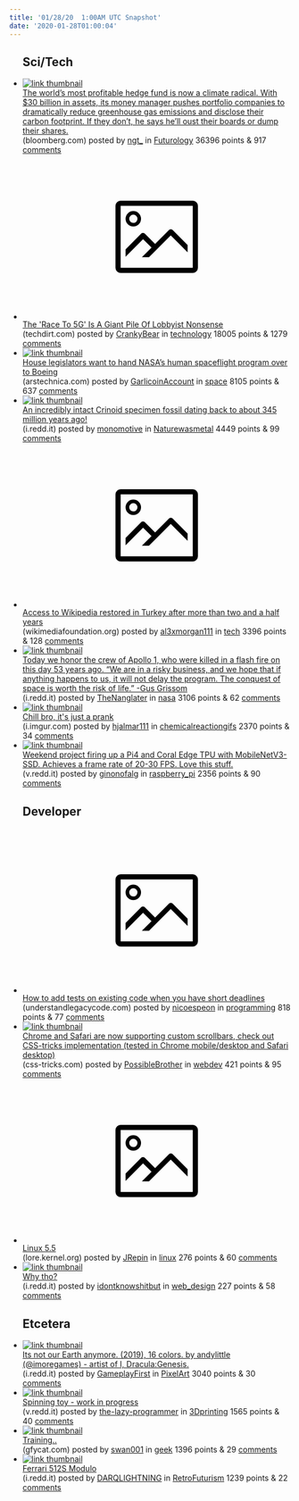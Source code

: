 ```yaml
---
title: '01/28/20  1:00AM UTC Snapshot'
date: '2020-01-28T01:00:04'
---
```

<ul>
<h2>Sci/Tech</h2>

<li><a href='https://www.bloomberg.com/news/articles/2020-01-22/the-world-s-most-profitable-hedge-fund-is-now-a-climate-radical?srnd=premium-europe'><img src='https://b.thumbs.redditmedia.com/CHWkYf_C_bFhmeEv1_48pH5QvVq0n5jnr0MbqQcl6NA.jpg' alt='link thumbnail'></a><div><div class='linkTitle'><a href='https://www.bloomberg.com/news/articles/2020-01-22/the-world-s-most-profitable-hedge-fund-is-now-a-climate-radical?srnd=premium-europe'>The world’s most profitable hedge fund is now a climate radical. With $30 billion in assets, its money manager pushes portfolio companies to dramatically reduce greenhouse gas emissions and disclose their carbon footprint. If they don’t, he says he’ll oust their boards or dump their shares.</a></div>(bloomberg.com) posted by <a href='https://www.reddit.com/user/ngt_'>ngt_</a> in <a href='https://www.reddit.com/r/Futurology'>Futurology</a> 36396 points & 917 <a href='https://www.reddit.com/r/Futurology/comments/euo4gh/the_worlds_most_profitable_hedge_fund_is_now_a/'>comments</a></div></li>

<li><a href='https://www.techdirt.com/articles/20200116/08134343743/race-to-5g-is-giant-pile-lobbyist-nonsense.shtml'><svg version='1.1' viewBox='-34 -14 104 64' preserveAspectRatio='xMidYMid meet' xmlns='http://www.w3.org/2000/svg' xmlns:xlink='http://www.w3.org/1999/xlink'>
    <title>link thumbnail</title>
    <path d='M32,4H4A2,2,0,0,0,2,6V30a2,2,0,0,0,2,2H32a2,2,0,0,0,2-2V6A2,2,0,0,0,32,4ZM4,30V6H32V30Z'></path>
    <path d='M8.92,14a3,3,0,1,0-3-3A3,3,0,0,0,8.92,14Zm0-4.6A1.6,1.6,0,1,1,7.33,11,1.6,1.6,0,0,1,8.92,9.41Z'></path>
    <path d='M22.78,15.37l-5.4,5.4-4-4a1,1,0,0,0-1.41,0L5.92,22.9v2.83l6.79-6.79L16,22.18l-3.75,3.75H15l8.45-8.45L30,24V21.18l-5.81-5.81A1,1,0,0,0,22.78,15.37Z'></path>
    </svg></a><div><div class='linkTitle'><a href='https://www.techdirt.com/articles/20200116/08134343743/race-to-5g-is-giant-pile-lobbyist-nonsense.shtml'>The 'Race To 5G' Is A Giant Pile Of Lobbyist Nonsense</a></div>(techdirt.com) posted by <a href='https://www.reddit.com/user/CrankyBear'>CrankyBear</a> in <a href='https://www.reddit.com/r/technology'>technology</a> 18005 points & 1279 <a href='https://www.reddit.com/r/technology/comments/eupz3c/the_race_to_5g_is_a_giant_pile_of_lobbyist/'>comments</a></div></li>

<li><a href='https://arstechnica.com/science/2020/01/house-bill-seeks-to-gut-nasas-artemis-plan-resurrect-journey-to-mars/'><img src='https://b.thumbs.redditmedia.com/QP_TEyka0-IOEw8xZXrRGy6xxwyvKw31xn29Wd5LzjQ.jpg' alt='link thumbnail'></a><div><div class='linkTitle'><a href='https://arstechnica.com/science/2020/01/house-bill-seeks-to-gut-nasas-artemis-plan-resurrect-journey-to-mars/'>House legislators want to hand NASA’s human spaceflight program over to Boeing</a></div>(arstechnica.com) posted by <a href='https://www.reddit.com/user/GarlicoinAccount'>GarlicoinAccount</a> in <a href='https://www.reddit.com/r/space'>space</a> 8105 points & 637 <a href='https://www.reddit.com/r/space/comments/eupztx/house_legislators_want_to_hand_nasas_human/'>comments</a></div></li>

<li><a href='https://i.redd.it/c3igxk5t1ad41.jpg'><img src='https://b.thumbs.redditmedia.com/1oG7vsUzDBiVDhiNr2h3smBIRYYFKslnHtriV1LJ12M.jpg' alt='link thumbnail'></a><div><div class='linkTitle'><a href='https://i.redd.it/c3igxk5t1ad41.jpg'>An incredibly intact Crinoid specimen fossil dating back to about 345 million years ago!</a></div>(i.redd.it) posted by <a href='https://www.reddit.com/user/monomotive'>monomotive</a> in <a href='https://www.reddit.com/r/Naturewasmetal'>Naturewasmetal</a> 4449 points & 99 <a href='https://www.reddit.com/r/Naturewasmetal/comments/eukxcs/an_incredibly_intact_crinoid_specimen_fossil/'>comments</a></div></li>

<li><a href='https://wikimediafoundation.org/news/2020/01/15/access-to-wikipedia-restored-in-turkey-after-more-than-two-and-a-half-years/'><svg version='1.1' viewBox='-34 -14 104 64' preserveAspectRatio='xMidYMid meet' xmlns='http://www.w3.org/2000/svg' xmlns:xlink='http://www.w3.org/1999/xlink'>
    <title>link thumbnail</title>
    <path d='M32,4H4A2,2,0,0,0,2,6V30a2,2,0,0,0,2,2H32a2,2,0,0,0,2-2V6A2,2,0,0,0,32,4ZM4,30V6H32V30Z'></path>
    <path d='M8.92,14a3,3,0,1,0-3-3A3,3,0,0,0,8.92,14Zm0-4.6A1.6,1.6,0,1,1,7.33,11,1.6,1.6,0,0,1,8.92,9.41Z'></path>
    <path d='M22.78,15.37l-5.4,5.4-4-4a1,1,0,0,0-1.41,0L5.92,22.9v2.83l6.79-6.79L16,22.18l-3.75,3.75H15l8.45-8.45L30,24V21.18l-5.81-5.81A1,1,0,0,0,22.78,15.37Z'></path>
    </svg></a><div><div class='linkTitle'><a href='https://wikimediafoundation.org/news/2020/01/15/access-to-wikipedia-restored-in-turkey-after-more-than-two-and-a-half-years/'>Access to Wikipedia restored in Turkey after more than two and a half years</a></div>(wikimediafoundation.org) posted by <a href='https://www.reddit.com/user/al3xmorgan111'>al3xmorgan111</a> in <a href='https://www.reddit.com/r/tech'>tech</a> 3396 points & 128 <a href='https://www.reddit.com/r/tech/comments/eulbhy/access_to_wikipedia_restored_in_turkey_after_more/'>comments</a></div></li>

<li><a href='https://i.redd.it/t6kif5vzzbd41.jpg'><img src='https://b.thumbs.redditmedia.com/aszn1Znhuv-PwHzq5rtkPuSzuvWZanQGtnyIyzA-3_U.jpg' alt='link thumbnail'></a><div><div class='linkTitle'><a href='https://i.redd.it/t6kif5vzzbd41.jpg'>Today we honor the crew of Apollo 1, who were killed in a flash fire on this day 53 years ago. “We are in a risky business, and we hope that if anything happens to us, it will not delay the program. The conquest of space is worth the risk of life.” -Gus Grissom</a></div>(i.redd.it) posted by <a href='https://www.reddit.com/user/TheNanglater'>TheNanglater</a> in <a href='https://www.reddit.com/r/nasa'>nasa</a> 3106 points & 62 <a href='https://www.reddit.com/r/nasa/comments/euolkx/today_we_honor_the_crew_of_apollo_1_who_were/'>comments</a></div></li>

<li><a href='https://i.imgur.com/9lJOJXX.gifv'><img src='https://b.thumbs.redditmedia.com/qlXQME0TH_b9dfPHFBy__a3cZkLNCqjiFr-IyCnNC1w.jpg' alt='link thumbnail'></a><div><div class='linkTitle'><a href='https://i.imgur.com/9lJOJXX.gifv'>Chill bro, it's just a prank</a></div>(i.imgur.com) posted by <a href='https://www.reddit.com/user/hjalmar111'>hjalmar111</a> in <a href='https://www.reddit.com/r/chemicalreactiongifs'>chemicalreactiongifs</a> 2370 points & 34 <a href='https://www.reddit.com/r/chemicalreactiongifs/comments/eunff7/chill_bro_its_just_a_prank/'>comments</a></div></li>

<li><a href='https://v.redd.it/9g4zheasvad41'><img src='https://b.thumbs.redditmedia.com/AO_yRbqvsxLuVxEW4acgRbC3PietHsltTP8ZhBGqEhw.jpg' alt='link thumbnail'></a><div><div class='linkTitle'><a href='https://v.redd.it/9g4zheasvad41'>Weekend project firing up a Pi4 and Coral Edge TPU with MobileNetV3-SSD. Achieves a frame rate of 20-30 FPS. Love this stuff.</a></div>(v.redd.it) posted by <a href='https://www.reddit.com/user/ginonofalg'>ginonofalg</a> in <a href='https://www.reddit.com/r/raspberry_pi'>raspberry_pi</a> 2356 points & 90 <a href='https://www.reddit.com/r/raspberry_pi/comments/eummae/weekend_project_firing_up_a_pi4_and_coral_edge/'>comments</a></div></li>

<h2>Developer</h2>

<li><a href='https://understandlegacycode.com/blog/3-steps-to-add-tests-on-existing-code-when-you-have-short-deadlines'><svg version='1.1' viewBox='-34 -14 104 64' preserveAspectRatio='xMidYMid meet' xmlns='http://www.w3.org/2000/svg' xmlns:xlink='http://www.w3.org/1999/xlink'>
    <title>link thumbnail</title>
    <path d='M32,4H4A2,2,0,0,0,2,6V30a2,2,0,0,0,2,2H32a2,2,0,0,0,2-2V6A2,2,0,0,0,32,4ZM4,30V6H32V30Z'></path>
    <path d='M8.92,14a3,3,0,1,0-3-3A3,3,0,0,0,8.92,14Zm0-4.6A1.6,1.6,0,1,1,7.33,11,1.6,1.6,0,0,1,8.92,9.41Z'></path>
    <path d='M22.78,15.37l-5.4,5.4-4-4a1,1,0,0,0-1.41,0L5.92,22.9v2.83l6.79-6.79L16,22.18l-3.75,3.75H15l8.45-8.45L30,24V21.18l-5.81-5.81A1,1,0,0,0,22.78,15.37Z'></path>
    </svg></a><div><div class='linkTitle'><a href='https://understandlegacycode.com/blog/3-steps-to-add-tests-on-existing-code-when-you-have-short-deadlines'>How to add tests on existing code when you have short deadlines</a></div>(understandlegacycode.com) posted by <a href='https://www.reddit.com/user/nicoespeon'>nicoespeon</a> in <a href='https://www.reddit.com/r/programming'>programming</a> 818 points & 77 <a href='https://www.reddit.com/r/programming/comments/eunf24/how_to_add_tests_on_existing_code_when_you_have/'>comments</a></div></li>

<li><a href='https://css-tricks.com/the-current-state-of-styling-scrollbars/'><img src='https://b.thumbs.redditmedia.com/9NSJ6oyWm7drmWbXv07pbTdh7aycIqH2TN-hPXYk1bY.jpg' alt='link thumbnail'></a><div><div class='linkTitle'><a href='https://css-tricks.com/the-current-state-of-styling-scrollbars/'>Chrome and Safari are now supporting custom scrollbars, check out CSS-tricks implementation (tested in Chrome mobile/desktop and Safari desktop)</a></div>(css-tricks.com) posted by <a href='https://www.reddit.com/user/PossibleBrother'>PossibleBrother</a> in <a href='https://www.reddit.com/r/webdev'>webdev</a> 421 points & 95 <a href='https://www.reddit.com/r/webdev/comments/euo68n/chrome_and_safari_are_now_supporting_custom/'>comments</a></div></li>

<li><a href='https://lore.kernel.org/lkml/CAHk-=wigRZ6TSJU09bMk3Df2DiOw83B7TrQUq+iXroQCK5EVAQ@mail.gmail.com/T/'><svg version='1.1' viewBox='-34 -14 104 64' preserveAspectRatio='xMidYMid meet' xmlns='http://www.w3.org/2000/svg' xmlns:xlink='http://www.w3.org/1999/xlink'>
    <title>link thumbnail</title>
    <path d='M32,4H4A2,2,0,0,0,2,6V30a2,2,0,0,0,2,2H32a2,2,0,0,0,2-2V6A2,2,0,0,0,32,4ZM4,30V6H32V30Z'></path>
    <path d='M8.92,14a3,3,0,1,0-3-3A3,3,0,0,0,8.92,14Zm0-4.6A1.6,1.6,0,1,1,7.33,11,1.6,1.6,0,0,1,8.92,9.41Z'></path>
    <path d='M22.78,15.37l-5.4,5.4-4-4a1,1,0,0,0-1.41,0L5.92,22.9v2.83l6.79-6.79L16,22.18l-3.75,3.75H15l8.45-8.45L30,24V21.18l-5.81-5.81A1,1,0,0,0,22.78,15.37Z'></path>
    </svg></a><div><div class='linkTitle'><a href='https://lore.kernel.org/lkml/CAHk-=wigRZ6TSJU09bMk3Df2DiOw83B7TrQUq+iXroQCK5EVAQ@mail.gmail.com/T/'>Linux 5.5</a></div>(lore.kernel.org) posted by <a href='https://www.reddit.com/user/JRepin'>JRepin</a> in <a href='https://www.reddit.com/r/linux'>linux</a> 276 points & 60 <a href='https://www.reddit.com/r/linux/comments/eugaeb/linux_55/'>comments</a></div></li>

<li><a href='https://i.redd.it/pt036getvcd41.jpg'><img src='https://b.thumbs.redditmedia.com/5RlBaFB34haSMHajA9GkzwLuaTNGlzItTF4FUnS8RMY.jpg' alt='link thumbnail'></a><div><div class='linkTitle'><a href='https://i.redd.it/pt036getvcd41.jpg'>Why tho?</a></div>(i.redd.it) posted by <a href='https://www.reddit.com/user/idontknowshitbut'>idontknowshitbut</a> in <a href='https://www.reddit.com/r/web_design'>web_design</a> 227 points & 58 <a href='https://www.reddit.com/r/web_design/comments/eur2gy/why_tho/'>comments</a></div></li>

<h2>Etcetera</h2>

<li><a href='https://i.redd.it/x14aei5tnbd41.png'><img src='https://a.thumbs.redditmedia.com/MBbHknr9NcBADunQm0Xcwe2zO0G68oYTkDgOREeTE30.jpg' alt='link thumbnail'></a><div><div class='linkTitle'><a href='https://i.redd.it/x14aei5tnbd41.png'>Its not our Earth anymore. (2019), 16 colors. by andylittle (@imoregames) - artist of I, Dracula:Genesis.</a></div>(i.redd.it) posted by <a href='https://www.reddit.com/user/GameplayFirst'>GameplayFirst</a> in <a href='https://www.reddit.com/r/PixelArt'>PixelArt</a> 3040 points & 30 <a href='https://www.reddit.com/r/PixelArt/comments/eunska/its_not_our_earth_anymore_2019_16_colors_by/'>comments</a></div></li>

<li><a href='https://v.redd.it/uk5z1zw33cd41'><img src='https://b.thumbs.redditmedia.com/OzRxLkVJJbGz66paULOb_2oH83_xpwYUUpWmgpChA7o.jpg' alt='link thumbnail'></a><div><div class='linkTitle'><a href='https://v.redd.it/uk5z1zw33cd41'>Spinning toy - work in progress</a></div>(v.redd.it) posted by <a href='https://www.reddit.com/user/the-lazy-programmer'>the-lazy-programmer</a> in <a href='https://www.reddit.com/r/3Dprinting'>3Dprinting</a> 1565 points & 40 <a href='https://www.reddit.com/r/3Dprinting/comments/euouo5/spinning_toy_work_in_progress/'>comments</a></div></li>

<li><a href='https://gfycat.com/selfreliantviciousdrake'><img src='https://a.thumbs.redditmedia.com/TpJqqjS4NLnNON-2Ush1ayoayKbZGPS65Emn6nCXcc8.jpg' alt='link thumbnail'></a><div><div class='linkTitle'><a href='https://gfycat.com/selfreliantviciousdrake'>Training..</a></div>(gfycat.com) posted by <a href='https://www.reddit.com/user/swan001'>swan001</a> in <a href='https://www.reddit.com/r/geek'>geek</a> 1396 points & 29 <a href='https://www.reddit.com/r/geek/comments/eumsqi/training/'>comments</a></div></li>

<li><a href='https://i.redd.it/1ywfq662f9d41.jpg'><img src='https://b.thumbs.redditmedia.com/xCg9ZAdmEsn7FcLOhF8ioehIf2gBBv-N8zf6mKnn9to.jpg' alt='link thumbnail'></a><div><div class='linkTitle'><a href='https://i.redd.it/1ywfq662f9d41.jpg'>Ferrari 512S Modulo</a></div>(i.redd.it) posted by <a href='https://www.reddit.com/user/DARQLIGHTNING'>DARQLIGHTNING</a> in <a href='https://www.reddit.com/r/RetroFuturism'>RetroFuturism</a> 1239 points & 22 <a href='https://www.reddit.com/r/RetroFuturism/comments/eumzhb/ferrari_512s_modulo/'>comments</a></div></li>

</ul>
